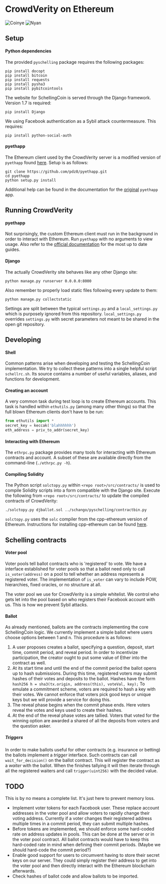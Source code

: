 # CrowdVerity on Ethereum

![Coinye](http://ic.tweakimg.net/ext/i/imagenormal/1393690309.png)
![Nyan](http://www.wired.com/images_blogs/underwire/2014/01/nyan100.gif)

## Setup

#### Python dependencies

The provided `pyschelling` package requires the following packages:

```
pip install docopt
pip install bitcoin
pip install requests
pip install pysha3
pip install pybitcointools
```

The website for SchellingCoin is served through the Django framework. Version 1.7 is required:

```
pip install Django
```

We using Facebook authentication as a Sybil attack countermeasure. This requires:

```
pip install python-social-auth
```

#### pyethapp

The Ethereum client used by the CrowdVerity server is a modified version of `pyethapp` found [here](https://github.com/pdz8/pyethapp).
Setup is as follows:

```
git clone https://github.com/pdz8/pyethapp.git
cd pyethapp
python setup.py install
```

Additional help can be found in the documentation for the [original](https://github.com/ethereum/pyethapp) `pyethapp` app.


## Running CrowdVerity

#### pyethapp

Not surprisingly, the custom Ethereum client must run in the background in order to interact with Ethereum.
Run `pyethapp` with no arguments to view usage.
Also refer to the [official documentation](https://github.com/ethereum/pyethapp) for the most up to date guides.

#### Django
The actually CrowdVerity site behaves like any other Django site:

```
python manage.py runserver 0.0.0.0:8000
```

Also remember to properly load static files following every update to them:

```
python manage.py collectstatic
```

Settings are split between the typical `settings.py` and a `local_settings.py` which is purposely ignored from this repository.
`local_settings.py` overrides `settings.py` with secret parameters not meant to be shared in the open git repository.


<!-- The file `/etc/init/ethnode.conf` contains the upstart configuration. Make sure that the node is set to only accept connections from the webserver: -->


## Developing
#### Shell
Common patterns arise when developing and testing the SchellingCoin implementation.
We try to collect these patterns into a single helpful script `schellrc.sh`.
Its source contains a number of useful variables, aliases, and functions for development.

#### Creating an account
A very common task during test loop is to create Ethereum accounts. This task is handled within `ethutils.py` (among many other things) so that the full blown Ethereum clients don't have to be run:

```python
from ethutils import *
secret_key = keccak('blahhhhhh')
eth_address = priv_to_addr(secret_key)
```

#### Interacting with Ethereum
The `ethrpc.py` package provides many tools for interacting with Ethereum contracts and account. A subset of these are available directly from the command-line (`./ethrpc.py -h`).


#### Compiling Solidity
The Python script `solctopy.py` within `<repo root>/src/contracts/` is used to compile Solidity scripts into a form compatible with the Django site.
Execute the following from `<repo root>/src/contracts/` to update the compiled contracts of CrowdVerity:

```
./solctopy.py djballot.sol ../schango/pyschelling/contractbin.py
```

`solctopy.py` uses the `solc` compiler from the cpp-ethereum version of Ethereum.
Instructions for installing cpp-ethereum can be found [here](https://github.com/ethereum/cpp-ethereum/wiki/Installing%20Clients).


## Schelling contracts

#### Voter pool
Voter pools tell ballot contracts who is 'registered' to vote.
We have a interface established for voter pools so that a ballot need only to call `is_voter(address)` on a pool to tell whether an address represents a registered voter.
The implementation of `is_voter` can vary to include POW, hierarchies, fixed oracles, or no structure at all.

The voter pool we use for CrowdVerity is a simple whitelist. We control who gets let into the pool based on who registers their Facebook account with us.
This is how we prevent Sybil attacks.

#### Ballot
As already mentioned, ballots are the contracts implementing the core SchellingCoin logic.
We currently implement a simple ballot where users choose options between 1 and n. This procedure is as follows:

1. A user proposes creates a ballot, specifying a question, deposit, start time, commit period, and reveal period.
In order to incentivize participation, the creator ought to put some value of Ether into the contract as well.
2. At its start time and until the end of the commit period the ballot opens up to hash submissions.
During this time, registered voters may submit hashes of their votes and deposits to the ballot. Hashes have the form
`
hash256 h = sha3(tx.origin, address(this), voteVal, key);
`
To emulate a commitment scheme, voters are required to hash a key with their votes. We cannot enforce that voters pick good keys or unique keys but we will provide a service for doing this.
3. The reveal phase begins when the commit phase ends. Here voters reveal the votes and keys used to create their hashes.
4. At the end of the reveal phase votes are tallied. Voters that voted for the winning option are awarded a shared of all the deposits from voters and the question asker.

##### Triggers
In order to make ballots useful for other contracts (e.g. insurance or betting) the ballots implement a *trigger* interface.
Such contracts can call `wait_for_decision()` on the ballot contract. This will register the contract as a *waiter* with the ballot.
When the finishes tallying it will then iterate through all the registered waiters and call `trigger(uint256)` with the decided value.


## TODO
This is by no means a complete list. It's just here to prevent memory loss.

* Implement voter tokens for each Facebook user. These replace account addresses in the voter pool and allow voters to rapidly change their voting address.
Currently if a voter changes their registered address multiple times in a commit period, they can submit multiple hashes.
 * Before tokens are implemented, we should enforce some hard-coded rate on address updates in pools. This can be done at the server or in the voter pool contract.
 All ballot contracts would have to keep this hard-coded rate in mind when defining their commit periods. (Maybe we should hard-code the commit period?)
* Enable good support for users to circumvent having to store their secret keys on our server. They could simply register their address to get into the voter pool and then directly interact with the Ethereum blockchain afterwards.
* Check hashes of ballot code and allow ballots to be imported.


